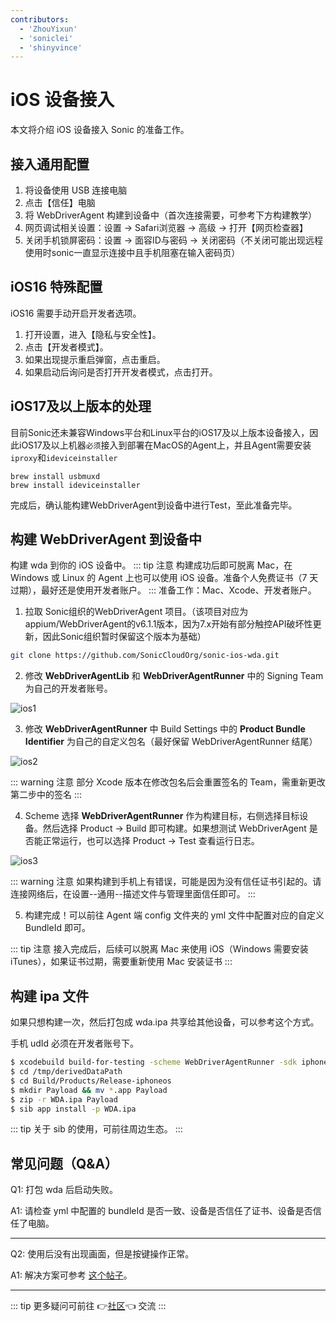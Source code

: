 ```yaml
---
contributors:
  - 'ZhouYixun'
  - 'soniclei'
  - 'shinyvince'
---
```


# iOS 设备接入

本文将介绍 iOS 设备接入 Sonic 的准备工作。

## 接入通用配置

1. 将设备使用 USB 连接电脑
2. 点击【信任】电脑
3. 将 WebDriverAgent 构建到设备中（首次连接需要，可参考下方构建教学）
4. 网页调试相关设置：设置 → Safari浏览器 → 高级 → 打开【网页检查器】
5. 关闭手机锁屏密码：设置 → 面容ID与密码 → 关闭密码（不关闭可能出现远程使用时sonic一直显示连接中且手机阻塞在输入密码页）

## iOS16 特殊配置

iOS16 需要手动开启开发者选项。

1. 打开设置，进入【隐私与安全性】。
2. 点击【开发者模式】。
3. 如果出现提示重启弹窗，点击重启。
4. 如果启动后询问是否打开开发者模式，点击打开。

## iOS17及以上版本的处理

目前Sonic还未兼容Windows平台和Linux平台的iOS17及以上版本设备接入，因此iOS17及以上机器`必须`接入到部署在MacOS的Agent上，并且Agent需要安装`iproxy`和`ideviceinstaller`

```shell
brew install usbmuxd
brew install ideviceinstaller
```

完成后，确认能构建WebDriverAgent到设备中进行Test，至此准备完毕。

## 构建 WebDriverAgent 到设备中

构建 wda 到你的 iOS 设备中。
::: tip 注意
构建成功后即可脱离 Mac，在 Windows 或 Linux 的 Agent 上也可以使用 iOS 设备。准备个人免费证书（7 天过期），最好还是使用开发者账户。
:::
准备工作：Mac、Xcode、开发者账户。

1. 拉取 Sonic组织的WebDriverAgent 项目。（该项目对应为appium/WebDriverAgent的v6.1.1版本，因为7.x开始有部分触控API破坏性更新，因此Sonic组织暂时保留这个版本为基础）

```bash
git clone https://github.com/SonicCloudOrg/sonic-ios-wda.git
```

2. 修改 **WebDriverAgentLib** 和 **WebDriverAgentRunner** 中的 Signing Team 为自己的开发者账号。

![ios1](./images/ios1.png)

3. 修改 **WebDriverAgentRunner** 中 Build Settings 中的 **Product Bundle Identifier**
   为自己的自定义包名（最好保留 WebDriverAgentRunner 结尾）

![ios2](./images/ios2.png)

::: warning 注意
部分 Xcode 版本在修改包名后会重置签名的 Team，需重新更改第二步中的签名
:::

4. Scheme 选择 **WebDriverAgentRunner** 作为构建目标，右侧选择目标设备。然后选择 Product -> Build 即可构建。如果想测试
   WebDriverAgent 是否能正常运行，也可以选择 Product -> Test 查看运行日志。

![ios3](./images/ios3.png)

::: warning 注意
如果构建到手机上有错误，可能是因为没有信任证书引起的。请连接网络后，在设置--通用--描述文件与管理里面信任即可。
:::

5. 构建完成！可以前往 Agent 端 config 文件夹的 yml 文件中配置对应的自定义 BundleId 即可。

::: tip 注意
接入完成后，后续可以脱离 Mac 来使用 iOS（Windows 需要安装 iTunes），如果证书过期，需要重新使用 Mac 安装证书
:::

## 构建 ipa 文件

如果只想构建一次，然后打包成 wda.ipa 共享给其他设备，可以参考这个方式。

手机 udId 必须在开发者账号下。

```bash
$ xcodebuild build-for-testing -scheme WebDriverAgentRunner -sdk iphoneos -configuration Release -derivedDataPath /tmp/derivedDataPath
$ cd /tmp/derivedDataPath
$ cd Build/Products/Release-iphoneos
$ mkdir Payload && mv *.app Payload
$ zip -r WDA.ipa Payload
$ sib app install -p WDA.ipa
```

::: tip
关于 sib 的使用，可前往周边生态。
:::

## 常见问题（Q&A）

Q1: 打包 wda 后启动失败。

A1: 请检查 yml 中配置的 bundleId 是否一致、设备是否信任了证书、设备是否信任了电脑。

---

Q2: 使用后没有出现画面，但是按键操作正常。

A1: 解决方案可参考 [这个帖子](https://sonic-cloud.wiki/d/27-ios)。

---

::: tip
更多疑问可前往 👉[社区](https://discord.gg/c9ZD6jSyTE)👈 交流
:::

